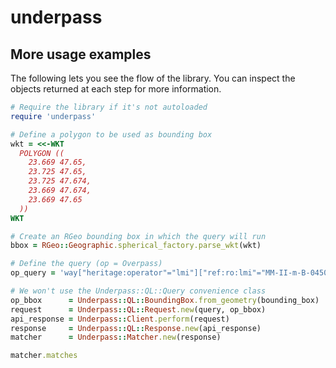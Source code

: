 # underpass

## More usage examples

The following lets you see the flow of the library.
You can inspect the objects returned at each step for more information.

```ruby
# Require the library if it's not autoloaded
require 'underpass'

# Define a polygon to be used as bounding box
wkt = <<-WKT
  POLYGON ((
    23.669 47.65,
    23.725 47.65,
    23.725 47.674,
    23.669 47.674,
    23.669 47.65
  ))
WKT

# Create an RGeo bounding box in which the query will run
bbox = RGeo::Geographic.spherical_factory.parse_wkt(wkt)

# Define the query (op = Overpass)
op_query = 'way["heritage:operator"="lmi"]["ref:ro:lmi"="MM-II-m-B-04508"];'

# We won't use the Underpass::QL::Query convenience class
op_bbox      = Underpass::QL::BoundingBox.from_geometry(bounding_box)
request      = Underpass::QL::Request.new(query, op_bbox)
api_response = Underpass::Client.perform(request)
response     = Underpass::QL::Response.new(api_response)
matcher      = Underpass::Matcher.new(response)

matcher.matches
```
